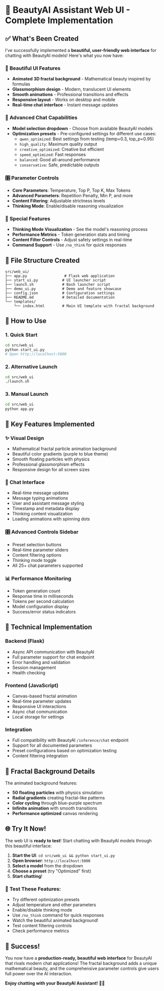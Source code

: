 # 🌟 BeautyAI Assistant Web UI - Complete Implementation

## ✅ What's Been Created

I've successfully implemented a **beautiful, user-friendly web interface** for chatting with BeautyAI models! Here's what you now have:

### 🎨 **Beautiful UI Features**
- **Animated 3D fractal background** - Mathematical beauty inspired by formulas
- **Glassmorphism design** - Modern, translucent UI elements  
- **Smooth animations** - Professional transitions and effects
- **Responsive layout** - Works on desktop and mobile
- **Real-time chat interface** - Instant message updates

### 🤖 **Advanced Chat Capabilities**
- **Model selection dropdown** - Choose from available BeautyAI models
- **Optimization presets** - Pre-configured settings for different use cases:
  - `qwen_optimized`: Best settings from testing (temp=0.3, top_p=0.95)
  - `high_quality`: Maximum quality output
  - `creative_optimized`: Creative but efficient
  - `speed_optimized`: Fast responses
  - `balanced`: Good all-around performance
  - `conservative`: Safe, predictable outputs

### 🎛️ **Parameter Controls**
- **Core Parameters**: Temperature, Top P, Top K, Max Tokens
- **Advanced Parameters**: Repetition Penalty, Min P, and more
- **Content Filtering**: Adjustable strictness levels
- **Thinking Mode**: Enable/disable reasoning visualization

### 🧠 **Special Features**
- **Thinking Mode Visualization** - See the model's reasoning process
- **Performance Metrics** - Token generation stats and timing
- **Content Filter Controls** - Adjust safety settings in real-time
- **Command Support** - Use `/no_think` for quick responses

## 📁 File Structure Created

```
src/web_ui/
├── app.py                 # Flask web application
├── start_ui.py           # UI launcher script  
├── launch.sh             # Bash launcher script
├── demo_ui.py            # Demo and feature showcase
├── config.json           # Configuration settings
├── README.md             # Detailed documentation
└── templates/
    └── index.html        # Main UI template with fractal background
```

## 🚀 How to Use

### 1. Quick Start
```bash
cd src/web_ui
python start_ui.py
# Open http://localhost:5000
```

### 2. Alternative Launch
```bash
cd src/web_ui
./launch.sh
```

### 3. Manual Launch
```bash
cd src/web_ui
python app.py
```

## 🎯 Key Features Implemented

### ✨ **Visual Design**
- Mathematical fractal particle animation background
- Beautiful color gradients (purple to blue theme)
- Smooth floating particles with physics
- Professional glassmorphism effects
- Responsive design for all screen sizes

### 💬 **Chat Interface**
- Real-time message updates
- Message typing animations
- User and assistant message styling
- Timestamp and metadata display
- Thinking content visualization
- Loading animations with spinning dots

### 🎛️ **Advanced Controls Sidebar**
- Preset selection buttons
- Real-time parameter sliders
- Content filtering options
- Thinking mode toggle
- All 25+ chat parameters supported

### 📊 **Performance Monitoring**
- Token generation count
- Response time in milliseconds  
- Tokens per second calculation
- Model configuration display
- Success/error status indicators

## 🔧 Technical Implementation

### **Backend (Flask)**
- Async API communication with BeautyAI
- Full parameter support for chat endpoint
- Error handling and validation
- Session management
- Health checking

### **Frontend (JavaScript)**
- Canvas-based fractal animation
- Real-time parameter updates
- Responsive UI interactions
- Async chat communication
- Local storage for settings

### **Integration**
- Full compatibility with BeautyAI `/inference/chat` endpoint
- Support for all documented parameters
- Preset configurations based on optimization testing
- Content filtering integration

## 🎨 Fractal Background Details

The animated background features:
- **50 floating particles** with physics simulation
- **Radial gradients** creating fractal-like patterns
- **Color cycling** through blue-purple spectrum
- **Infinite animation** with smooth transitions
- **Performance optimized** canvas rendering

## 🌐 Try It Now!

The web UI is **ready to test**! Start chatting with BeautyAI models through this beautiful interface:

1. **Start the UI**: `cd src/web_ui && python start_ui.py`
2. **Open browser**: `http://localhost:5000`
3. **Select a model** from the dropdown
4. **Choose a preset** (try "Optimized" first)
5. **Start chatting**! 

### 🎯 **Test These Features:**
- Try different optimization presets
- Adjust temperature and other parameters
- Enable/disable thinking mode
- Use `/no_think` command for quick responses
- Watch the beautiful animated background!
- Test content filtering controls
- Check performance metrics

## 🎉 **Success!**

You now have a **production-ready, beautiful web interface** for BeautyAI that rivals modern chat applications! The fractal background adds a unique mathematical beauty, and the comprehensive parameter controls give users full power over the AI interaction.

**Enjoy chatting with your BeautyAI Assistant!** 🤖✨
